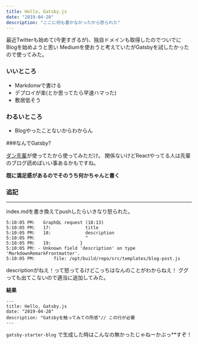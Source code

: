 ```yaml
---
title: Hello, Gatsby.js
date: "2019-04-28"
description: "ここに何も書かなかったから怒られた"
---
```


最近Twitterも始めて(今更すぎるが)、独自ドメインも取得したのでついでにBlogを始めようと思い
Mediumを使おうと考えていたがGatsbyを試したかったので使ってみた。

### いいところ
- Markdonwで書ける
- デプロイが楽(とか思ってたら早速ハマった)
- 敷居低そう

### わるいところ
- Blogやったことないからわからん

###なんでGatsby?

[ダン先輩](https://overreacted.io/)が使ってたから使ってみただけ。
関係ないけどReactやってる人は先輩のブログ読めばいい事あるかもですね。  
  
  
**既に満足感があるのでそのうち何かちゃんと書く**


### 追記
---

index.mdを書き換えてpushしたらいきなり怒られた。
```
5:10:05 PM:   GraphQL request (18:13)
5:10:05 PM:   17:             title
5:10:05 PM:   18:             description
5:10:05 PM:                   ^
5:10:05 PM:   19:           }
5:10:05 PM: - Unknown field 'description' on type 'MarkdownRemarkFrontmatter'.
5:10:05 PM:       file: /opt/build/repo/src/templates/blog-post.js
```
descriptionがねえ！って怒ってるけどこっちはなんのことがわからねえ！
ググっても出てこないので適当に追加してみた。
  
**結果**
```
---
title: Hello, Gatsby.js
date: "2019-04-28"
description: "Gatsbyを触ってみての所感"// この行が必要
---
```
  
`gatsby-starter-blog` で生成した時はこんなの無かったじゃねーかぶっ**すぞ！

   